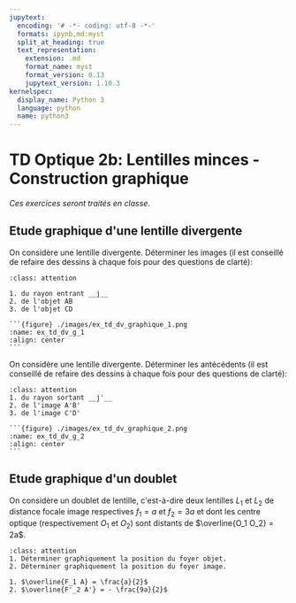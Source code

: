 ```yaml
---
jupytext:
  encoding: '# -*- coding: utf-8 -*-'
  formats: ipynb,md:myst
  split_at_heading: true
  text_representation:
    extension: .md
    format_name: myst
    format_version: 0.13
    jupytext_version: 1.10.3
kernelspec:
  display_name: Python 3
  language: python
  name: python3
---
```

# TD Optique 2b: Lentilles minces - Construction graphique
_Ces exercices seront traités en classe._

## Etude graphique d'une lentille divergente
On considère une lentille divergente. Déterminer les images (il est conseillé de refaire des dessins à chaque fois pour des questions de clarté):


````{admonition} Exercice 
:class: attention

1. du rayon entrant __j__
2. de l'objet AB
3. de l'objet CD

```{figure} ./images/ex_td_dv_graphique_1.png
:name: ex_td_dv_g_1
:align: center
```
````

On considère une lentille divergente. Déterminer les antécédents (il est conseillé de refaire des dessins à chaque fois pour des questions de clarté):


````{admonition} Exercice 
:class: attention
1. du rayon sortant __j'__
2. de l'image A'B'
3. de l'image C'D'

```{figure} ./images/ex_td_dv_graphique_2.png
:name: ex_td_dv_g_2
:align: center
```
````

## Etude graphique d'un doublet
On considère un doublet de lentille, c'est-à-dire deux lentilles $L_1$ et $L_2$ de distance focale image respectives $f_1  = a$ et $f_2 = 3a$ et dont les centre optique (respectivement $O_1$ et $O_2$) sont distants de $\overline{O_1 O_2} = 2a$.


````{admonition} Exercice 
:class: attention
1. Déterminer graphiquement la position du foyer objet.
2. Déterminer graphiquement la position du foyer image.
````

````{dropdown} Eléments de réponse (sans justification)
1. $\overline{F_1 A} = \frac{a}{2}$
2. $\overline{F'_2 A'} = - \frac{9a}{2}$
````
